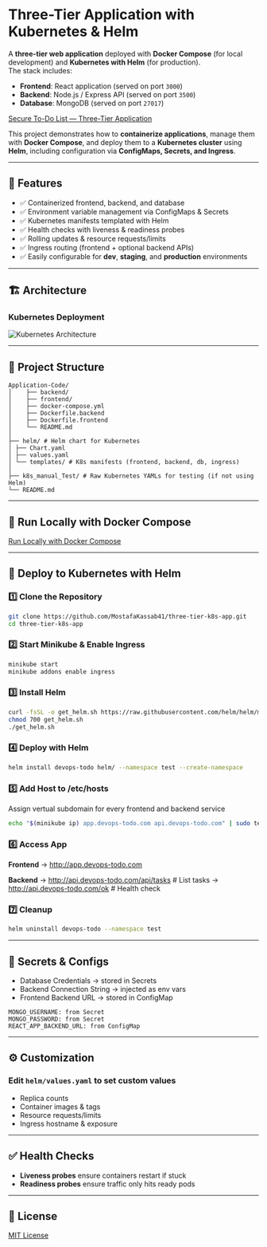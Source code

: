 # Three-Tier Application with Kubernetes & Helm

A **three-tier web application** deployed with **Docker Compose** (for local development) and **Kubernetes with Helm** (for production).  
The stack includes:

- **Frontend**: React application (served on port `3000`)  
- **Backend**: Node.js / Express API (served on port `3500`)  
- **Database**: MongoDB (served on port `27017`)  

[Secure To-Do List — Three-Tier Application](./Application-Code/README.md#secure-to-do-list---three-tier-application)

This project demonstrates how to **containerize applications**, manage them with **Docker Compose**, and deploy them to a **Kubernetes cluster** using **Helm**, including configuration via **ConfigMaps, Secrets, and Ingress**.

---

## 🚀 Features

- ✅ Containerized frontend, backend, and database  
- ✅ Environment variable management via ConfigMaps & Secrets  
- ✅ Kubernetes manifests templated with Helm  
- ✅ Health checks with liveness & readiness probes  
- ✅ Rolling updates & resource requests/limits  
- ✅ Ingress routing (frontend + optional backend APIs)  
- ✅ Easily configurable for **dev**, **staging**, and **production** environments  

---

## 🏗️ Architecture

### Kubernetes Deployment
![Kubernetes Architecture](./docs/k8s-architecture.png)


---

## 📂 Project Structure

```
Application-Code/
│    ├── backend/
│    ├── frontend/
│    ├── docker-compose.yml 
│    ├── Dockerfile.backend 
│    ├── Dockerfile.frontend 
│    └── README.md
│ 
├── helm/ # Helm chart for Kubernetes
│ ├── Chart.yaml 
│ ├── values.yaml 
│ └── templates/ # K8s manifests (frontend, backend, db, ingress)
│ 
├── k8s_manual_Test/ # Raw Kubernetes YAMLs for testing (if not using Helm)
└── README.md
```


---

## 🐳 Run Locally with Docker Compose

[Run Locally with Docker Compose](./Application-Code/README.md#run-locally-with-docker-compose)


---

## 🚀 Deploy to Kubernetes with Helm

### 1️⃣ Clone the Repository
```bash
git clone https://github.com/MostafaKassab41/three-tier-k8s-app.git
cd three-tier-k8s-app
```

### 2️⃣ Start Minikube & Enable Ingress
```bash
minikube start
minikube addons enable ingress
```

### 3️⃣ Install Helm
```bash
curl -fsSL -o get_helm.sh https://raw.githubusercontent.com/helm/helm/master/scripts/get-helm-3
chmod 700 get_helm.sh
./get_helm.sh
```

### 4️⃣ Deploy with Helm
```bash
helm install devops-todo helm/ --namespace test --create-namespace
```

### 5️⃣ Add Host to /etc/hosts
Assign vertual subdomain for every frontend and backend service
```bash
echo "$(minikube ip) app.devops-todo.com api.devops-todo.com" | sudo tee -a /etc/hosts
```

### 6️⃣ Access App

**Frontend** → http://app.devops-todo.com   

**Backend** → http://api.devops-todo.com/api/tasks  # List tasks
            → http://api.devops-todo.com/ok     # Health check

###  7️⃣ Cleanup
```bash
helm uninstall devops-todo --namespace test
```


---

## 🔐 Secrets & Configs

- Database Credentials → stored in Secrets
- Backend Connection String → injected as env vars
- Frontend Backend URL → stored in ConfigMap
```
MONGO_USERNAME: from Secret
MONGO_PASSWORD: from Secret
REACT_APP_BACKEND_URL: from ConfigMap
```


---

## ⚙️ Customization

### Edit `helm/values.yaml` to set custom values
- Replica counts
- Container images & tags
- Resource requests/limits
- Ingress hostname & exposure


---

## ✅ Health Checks

- **Liveness probes** ensure containers restart if stuck
- **Readiness probes** ensure traffic only hits ready pods


---

## 📝 License

[MIT License](./LICENSE)